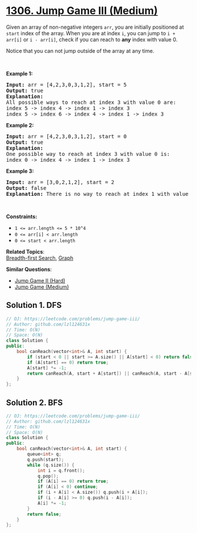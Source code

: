 # [1306. Jump Game III (Medium)](https://leetcode.com/problems/jump-game-iii/)

<p>Given an array of non-negative integers <code>arr</code>, you are initially positioned at <code>start</code>&nbsp;index of the array. When you are at index <code>i</code>, you can jump&nbsp;to <code>i + arr[i]</code> or <code>i - arr[i]</code>, check if you can reach to <strong>any</strong> index with value 0.</p>

<p>Notice that you can not jump outside of the array at any time.</p>

<p>&nbsp;</p>
<p><strong>Example 1:</strong></p>

<pre><strong>Input:</strong> arr = [4,2,3,0,3,1,2], start = 5
<strong>Output:</strong> true
<strong>Explanation:</strong> 
All possible ways to reach at index 3 with value 0 are: 
index 5 -&gt; index 4 -&gt; index 1 -&gt; index 3 
index 5 -&gt; index 6 -&gt; index 4 -&gt; index 1 -&gt; index 3 
</pre>

<p><strong>Example 2:</strong></p>

<pre><strong>Input:</strong> arr = [4,2,3,0,3,1,2], start = 0
<strong>Output:</strong> true 
<strong>Explanation: 
</strong>One possible way to reach at index 3 with value 0 is: 
index 0 -&gt; index 4 -&gt; index 1 -&gt; index 3
</pre>

<p><strong>Example 3:</strong></p>

<pre><strong>Input:</strong> arr = [3,0,2,1,2], start = 2
<strong>Output:</strong> false
<strong>Explanation: </strong>There is no way to reach at index 1 with value 0.
</pre>

<p>&nbsp;</p>
<p><strong>Constraints:</strong></p>

<ul>
	<li><code>1 &lt;= arr.length &lt;= 5 * 10^4</code></li>
	<li><code>0 &lt;= arr[i] &lt;&nbsp;arr.length</code></li>
	<li><code>0 &lt;= start &lt; arr.length</code></li>
</ul>


**Related Topics**:  
[Breadth-first Search](https://leetcode.com/tag/breadth-first-search/), [Graph](https://leetcode.com/tag/graph/)

**Similar Questions**:
* [Jump Game II (Hard)](https://leetcode.com/problems/jump-game-ii/)
* [Jump Game (Medium)](https://leetcode.com/problems/jump-game/)

## Solution 1. DFS

```cpp
// OJ: https://leetcode.com/problems/jump-game-iii/
// Author: github.com/lzl124631x
// Time: O(N)
// Space: O(N)
class Solution {
public:
    bool canReach(vector<int>& A, int start) {
        if (start < 0 || start >= A.size() || A[start] < 0) return false;
        if (A[start] == 0) return true;
        A[start] *= -1;
        return canReach(A, start + A[start]) || canReach(A, start - A[start]);
    }
};
```

## Solution 2. BFS

```cpp
// OJ: https://leetcode.com/problems/jump-game-iii/
// Author: github.com/lzl124631x
// Time: O(N)
// Space: O(N)
class Solution {
public:
    bool canReach(vector<int>& A, int start) {
        queue<int> q;
        q.push(start);
        while (q.size()) {
            int i = q.front();
            q.pop();
            if (A[i] == 0) return true;
            if (A[i] < 0) continue;
            if (i + A[i] < A.size()) q.push(i + A[i]);
            if (i - A[i] >= 0) q.push(i - A[i]);
            A[i] *= -1;
        }
        return false;
    }
};
```